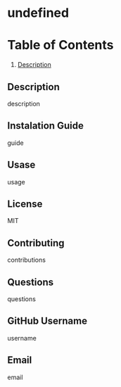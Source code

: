 # undefined
# Table of Contents
1. [Description](https://google.com)
## Description
description
## Instalation Guide
guide
## Usase
usage
## License
MIT
## Contributing
contributions
## Questions
questions
## GitHub Username
username
## Email
email
